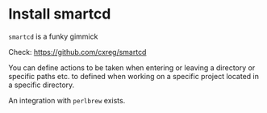 # Install smartcd

`smartcd` is a funky gimmick

Check: https://github.com/cxreg/smartcd

You can define actions to be taken when entering or leaving a directory or specific paths etc. to defined when working on a specific project located in a specific directory.

An integration with `perlbrew` exists.

